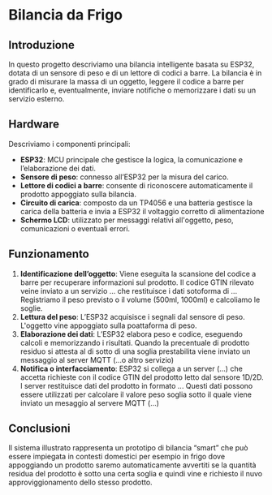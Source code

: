 # Bilancia da Frigo

## Introduzione
In questo progetto descriviamo una bilancia intelligente basata su ESP32, dotata di un sensore di peso e di un lettore di codici a barre. La bilancia è in grado di misurare la massa di un oggetto, leggere il codice a barre per identificarlo e, eventualmente, inviare notifiche o memorizzare i dati su un servizio esterno.

## Hardware
Descriviamo i componenti principali:
- **ESP32**: MCU principale che gestisce la logica, la comunicazione e l’elaborazione dei dati.
- **Sensore di peso**: connesso all’ESP32 per la misura del carico.
- **Lettore di codici a barre**: consente di riconoscere automaticamente il prodotto appoggiato sulla bilancia.
- **Circuito di carica**: composto da un TP4056 e una batteria gestisce la carica della batteria e invia a ESP32 il voltaggio corretto di alimentazione
- **Schermo LCD**: utilizzato per messaggi relativi all'oggetto, peso, comunicazioni o eventuali errori.

## Funzionamento
1. **Identificazione dell’oggetto**: Viene eseguita la scansione del codice a barre per recuperare informazioni sul prodotto. Il codice GTIN rilevato veine inviato a un servizio ... che restituisce i dati sotoforma di ... Registriamo il peso previsto o il volume (500ml, 1000ml) e calcoliamo le soglie. 
2. **Lettura del peso**: L’ESP32 acquisisce i segnali dal sensore di peso. L'oggetto vine appoggiato sulla poattaforma di peso.
3. **Elaborazione dei dati**: L’ESP32 elabora peso e codice, eseguendo calcoli e memorizzando i risultati. Quando la precentuale di prodotto residuo si attesta al di sotto di una soglia prestabilita viene inviato un messaggio al server MQTT (...o altro servizio)
4. **Notifica o interfacciamento**: ESP32 si collega a un server (...) che accetta richieste con il codice GTIN del prodotto letto dal sensore 1D/2D. l server restituisce dati del prodotto in formato ...
Questi dati possono essere utilizzati per calcolare il valore peso soglia sotto il quale viene inviato un mesaggio al servere MQTT (...)

## Conclusioni
Il sistema illustrato rappresenta un prototipo di bilancia “smart” che può essere impiegata in contesti domestici per esempio in frigo dove appoggiando un prodotto saremo automaticamente avvertiti se la quantità residua del prodotto è sotto una certa soglia e quindi vine e richiesto il nuvo approviggionamento dello stesso prodotto.

